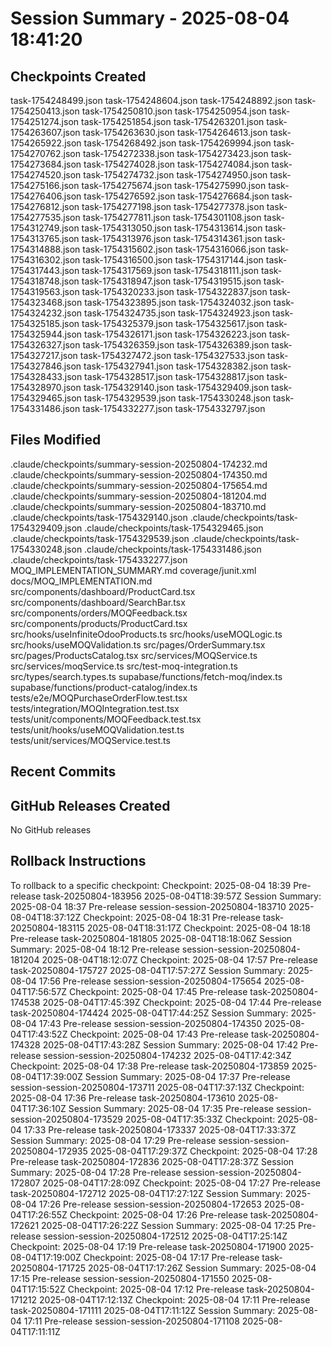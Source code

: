 # Session Summary - 2025-08-04 18:41:20

## Checkpoints Created
task-1754248499.json
task-1754248604.json
task-1754248892.json
task-1754250413.json
task-1754250810.json
task-1754250954.json
task-1754251274.json
task-1754251854.json
task-1754263201.json
task-1754263607.json
task-1754263630.json
task-1754264613.json
task-1754265922.json
task-1754268492.json
task-1754269994.json
task-1754270762.json
task-1754272338.json
task-1754273423.json
task-1754273684.json
task-1754274028.json
task-1754274084.json
task-1754274520.json
task-1754274732.json
task-1754274950.json
task-1754275166.json
task-1754275674.json
task-1754275990.json
task-1754276406.json
task-1754276592.json
task-1754276684.json
task-1754276812.json
task-1754277198.json
task-1754277378.json
task-1754277535.json
task-1754277811.json
task-1754301108.json
task-1754312749.json
task-1754313050.json
task-1754313614.json
task-1754313765.json
task-1754313976.json
task-1754314361.json
task-1754314888.json
task-1754315602.json
task-1754316066.json
task-1754316302.json
task-1754316500.json
task-1754317144.json
task-1754317443.json
task-1754317569.json
task-1754318111.json
task-1754318748.json
task-1754318947.json
task-1754319515.json
task-1754319563.json
task-1754320233.json
task-1754322837.json
task-1754323468.json
task-1754323895.json
task-1754324032.json
task-1754324232.json
task-1754324735.json
task-1754324923.json
task-1754325185.json
task-1754325379.json
task-1754325617.json
task-1754325944.json
task-1754326171.json
task-1754326223.json
task-1754326327.json
task-1754326359.json
task-1754326389.json
task-1754327217.json
task-1754327472.json
task-1754327533.json
task-1754327846.json
task-1754327941.json
task-1754328382.json
task-1754328433.json
task-1754328517.json
task-1754328817.json
task-1754328970.json
task-1754329140.json
task-1754329409.json
task-1754329465.json
task-1754329539.json
task-1754330248.json
task-1754331486.json
task-1754332277.json
task-1754332797.json

## Files Modified
.claude/checkpoints/summary-session-20250804-174232.md
.claude/checkpoints/summary-session-20250804-174350.md
.claude/checkpoints/summary-session-20250804-175654.md
.claude/checkpoints/summary-session-20250804-181204.md
.claude/checkpoints/summary-session-20250804-183710.md
.claude/checkpoints/task-1754329140.json
.claude/checkpoints/task-1754329409.json
.claude/checkpoints/task-1754329465.json
.claude/checkpoints/task-1754329539.json
.claude/checkpoints/task-1754330248.json
.claude/checkpoints/task-1754331486.json
.claude/checkpoints/task-1754332277.json
MOQ_IMPLEMENTATION_SUMMARY.md
coverage/junit.xml
docs/MOQ_IMPLEMENTATION.md
src/components/dashboard/ProductCard.tsx
src/components/dashboard/SearchBar.tsx
src/components/orders/MOQFeedback.tsx
src/components/products/ProductCard.tsx
src/hooks/useInfiniteOdooProducts.ts
src/hooks/useMOQLogic.ts
src/hooks/useMOQValidation.ts
src/pages/OrderSummary.tsx
src/pages/ProductsCatalog.tsx
src/services/MOQService.ts
src/services/moqService.ts
src/test-moq-integration.ts
src/types/search.types.ts
supabase/functions/fetch-moq/index.ts
supabase/functions/product-catalog/index.ts
tests/e2e/MOQPurchaseOrderFlow.test.tsx
tests/integration/MOQIntegration.test.tsx
tests/unit/components/MOQFeedback.test.tsx
tests/unit/hooks/useMOQValidation.test.ts
tests/unit/services/MOQService.test.ts

## Recent Commits


## GitHub Releases Created
No GitHub releases

## Rollback Instructions
To rollback to a specific checkpoint:
Checkpoint: 2025-08-04 18:39	Pre-release	task-20250804-183956	2025-08-04T18:39:57Z
Session Summary: 2025-08-04 18:37	Pre-release	session-session-20250804-183710	2025-08-04T18:37:12Z
Checkpoint: 2025-08-04 18:31	Pre-release	task-20250804-183115	2025-08-04T18:31:17Z
Checkpoint: 2025-08-04 18:18	Pre-release	task-20250804-181805	2025-08-04T18:18:06Z
Session Summary: 2025-08-04 18:12	Pre-release	session-session-20250804-181204	2025-08-04T18:12:07Z
Checkpoint: 2025-08-04 17:57	Pre-release	task-20250804-175727	2025-08-04T17:57:27Z
Session Summary: 2025-08-04 17:56	Pre-release	session-session-20250804-175654	2025-08-04T17:56:57Z
Checkpoint: 2025-08-04 17:45	Pre-release	task-20250804-174538	2025-08-04T17:45:39Z
Checkpoint: 2025-08-04 17:44	Pre-release	task-20250804-174424	2025-08-04T17:44:25Z
Session Summary: 2025-08-04 17:43	Pre-release	session-session-20250804-174350	2025-08-04T17:43:52Z
Checkpoint: 2025-08-04 17:43	Pre-release	task-20250804-174328	2025-08-04T17:43:28Z
Session Summary: 2025-08-04 17:42	Pre-release	session-session-20250804-174232	2025-08-04T17:42:34Z
Checkpoint: 2025-08-04 17:38	Pre-release	task-20250804-173859	2025-08-04T17:39:00Z
Session Summary: 2025-08-04 17:37	Pre-release	session-session-20250804-173711	2025-08-04T17:37:13Z
Checkpoint: 2025-08-04 17:36	Pre-release	task-20250804-173610	2025-08-04T17:36:10Z
Session Summary: 2025-08-04 17:35	Pre-release	session-session-20250804-173529	2025-08-04T17:35:33Z
Checkpoint: 2025-08-04 17:33	Pre-release	task-20250804-173337	2025-08-04T17:33:37Z
Session Summary: 2025-08-04 17:29	Pre-release	session-session-20250804-172935	2025-08-04T17:29:37Z
Checkpoint: 2025-08-04 17:28	Pre-release	task-20250804-172836	2025-08-04T17:28:37Z
Session Summary: 2025-08-04 17:28	Pre-release	session-session-20250804-172807	2025-08-04T17:28:09Z
Checkpoint: 2025-08-04 17:27	Pre-release	task-20250804-172712	2025-08-04T17:27:12Z
Session Summary: 2025-08-04 17:26	Pre-release	session-session-20250804-172653	2025-08-04T17:26:55Z
Checkpoint: 2025-08-04 17:26	Pre-release	task-20250804-172621	2025-08-04T17:26:22Z
Session Summary: 2025-08-04 17:25	Pre-release	session-session-20250804-172512	2025-08-04T17:25:14Z
Checkpoint: 2025-08-04 17:19	Pre-release	task-20250804-171900	2025-08-04T17:19:00Z
Checkpoint: 2025-08-04 17:17	Pre-release	task-20250804-171725	2025-08-04T17:17:26Z
Session Summary: 2025-08-04 17:15	Pre-release	session-session-20250804-171550	2025-08-04T17:15:52Z
Checkpoint: 2025-08-04 17:12	Pre-release	task-20250804-171212	2025-08-04T17:12:13Z
Checkpoint: 2025-08-04 17:11	Pre-release	task-20250804-171111	2025-08-04T17:11:12Z
Session Summary: 2025-08-04 17:11	Pre-release	session-session-20250804-171108	2025-08-04T17:11:11Z
